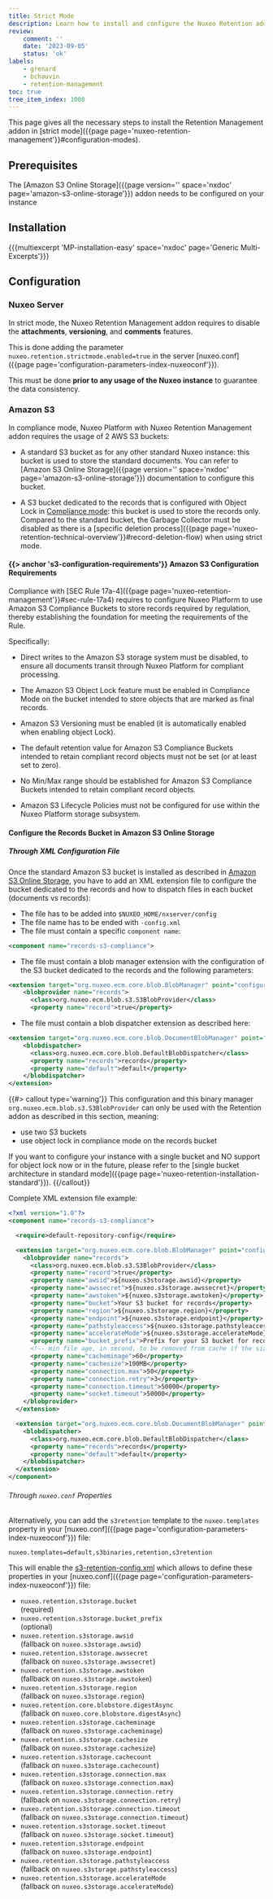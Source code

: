 ```yaml
---
title: Strict Mode
description: Learn how to install and configure the Nuxeo Retention addon in strict mode (formerly known as compliance mode).
review:
    comment: ''
    date: '2023-09-05'
    status: 'ok'
labels:
    - grenard
    - bchauvin
    - retention-management
toc: true
tree_item_index: 1000
---
```


This page gives all the necessary steps to install the Retention Management addon in [strict mode]({{page page='nuxeo-retention-management'}}#configuration-modes).

## Prerequisites

The [Amazon S3 Online Storage]({{page version='' space='nxdoc' page='amazon-s3-online-storage'}}) addon needs to be configured on your instance

## Installation

{{{multiexcerpt 'MP-installation-easy' space='nxdoc' page='Generic Multi-Excerpts'}}}

## Configuration

### Nuxeo Server

In strict mode, the Nuxeo Retention Management addon requires to disable the **attachments**, **versioning**, and **comments** features.

This is done adding the parameter `nuxeo.retention.strictmode.enabled=true` in the server [nuxeo.conf]({{page page='configuration-parameters-index-nuxeoconf'}}).

This must be done **prior to any usage of the Nuxeo instance** to guarantee the data consistency.

### Amazon S3

In compliance mode, Nuxeo Platform with Nuxeo Retention Management addon requires the usage of 2 AWS S3 buckets:

- A standard S3 bucket as for any other standard Nuxeo instance: this bucket is used to store the standard documents. You can refer to [Amazon S3 Online Storage]({{page version='' space='nxdoc' page='amazon-s3-online-storage'}}) documentation to configure this bucket.

- A S3 bucket dedicated to the records that is configured with Object Lock in [Compliance mode](#s3-configuration-requirements): this bucket is used to store the records only. Compared to the standard bucket, the Garbage Collector must be disabled as there is a [specific deletion process]({{page page='nuxeo-retention-technical-overview'}}#record-deletion-flow) when using strict mode.

#### {{> anchor 's3-configuration-requirements'}} Amazon S3 Configuration Requirements

Compliance with [SEC Rule 17a-4]({{page page='nuxeo-retention-management'}}#sec-rule-17a4) requires to configure Nuxeo Platform to use Amazon S3 Compliance Buckets to store records required by regulation, thereby establishing the foundation for meeting the requirements of the Rule.</br>

Specifically:

- Direct writes to the Amazon S3 storage system must be disabled, to ensure all documents transit through Nuxeo Platform for compliant processing.

- The Amazon S3 Object Lock feature must be enabled in Compliance Mode on the bucket intended to store objects that are marked as final records.

- Amazon S3 Versioning must be enabled (it is automatically enabled when enabling object Lock).

- The default retention value for Amazon S3 Compliance Buckets intended to retain compliant record objects must not be set (or at least set to zero).

- No Min/Max range should be established for Amazon S3 Compliance Buckets intended to retain compliant record objects.

- Amazon S3 Lifecycle Policies must not be configured for use within the Nuxeo Platform storage subsystem.

#### Configure the Records Bucket in Amazon S3 Online Storage

##### Through XML Configuration File

Once the standard Amazon S3 bucket is installed as described in [Amazon S3 Online Storage](https://connect.nuxeo.com/nuxeo/site/marketplace/package/amazon-s3-online-storage), you have to add an XML extension file to configure the bucket dedicated to the records and how to dispatch files in each bucket (documents vs records):
- The file has to be added into `$NUXEO_HOME/nxserver/config`
- The file name has to be ended with `-config.xml`
- The file must contain a specific `component name`:

```xml
<component name="records-s3-compliance">
```
- The file must contain a blob manager extension with the configuration of the S3 bucket dedicated to the records and the following parameters:

```xml
<extension target="org.nuxeo.ecm.core.blob.BlobManager" point="configuration">
    <blobprovider name="records">
      <class>org.nuxeo.ecm.blob.s3.S3BlobProvider</class>
      <property name="record">true</property>
```
- The file must contain a blob dispatcher extension as described here:

```xml
<extension target="org.nuxeo.ecm.core.blob.DocumentBlobManager" point="configuration">
    <blobdispatcher>
      <class>org.nuxeo.ecm.core.blob.DefaultBlobDispatcher</class>
      <property name="records">records</property>
      <property name="default">default</property>
    </blobdispatcher>
</extension>
```

{{#> callout type='warning'}}
This configuration and this binary manager ```org.nuxeo.ecm.blob.s3.S3BlobProvider``` can only be used with the Retention addon as described in this section, meaning:
 - use two S3 buckets
 - use object lock in compliance mode on the records bucket

 If you want to configure your instance with a single bucket and NO support for object lock now or in the future, please refer to the [single bucket architecture in standard mode]({{page page='nuxeo-retention-installation-standard'}}).
{{/callout}}

Complete XML extension file example:
```xml
<?xml version="1.0"?>
<component name="records-s3-compliance">

  <require>default-repository-config</require>

  <extension target="org.nuxeo.ecm.core.blob.BlobManager" point="configuration">
    <blobprovider name="records">
      <class>org.nuxeo.ecm.blob.s3.S3BlobProvider</class>
      <property name="record">true</property>
      <property name="awsid">${nuxeo.s3storage.awsid}</property>
      <property name="awssecret">${nuxeo.s3storage.awssecret}</property>
      <property name="awstoken">${nuxeo.s3storage.awstoken}</property>
      <property name="bucket">Your S3 bucket for records</property>
      <property name="region">${nuxeo.s3storage.region}</property>
      <property name="endpoint">${nuxeo.s3storage.endpoint}</property>
      <property name="pathstyleaccess">${nuxeo.s3storage.pathstyleaccess}</property>
      <property name="accelerateMode">${nuxeo.s3storage.accelerateMode}</property>
      <property name="bucket_prefix">Prefix for your S3 bucket for records</property>
      <!-- min file age, in second, to be removed from cache if the size max size is reached, default is 3600 -->
      <property name="cacheminage">60</property>
      <property name="cachesize">100MB</property>
      <property name="connection.max">50</property>
      <property name="connection.retry">3</property>
      <property name="connection.timeout">50000</property>
      <property name="socket.timeout">50000</property>
    </blobprovider>
  </extension>

  <extension target="org.nuxeo.ecm.core.blob.DocumentBlobManager" point="configuration">
    <blobdispatcher>
      <class>org.nuxeo.ecm.core.blob.DefaultBlobDispatcher</class>
      <property name="records">records</property>
      <property name="default">default</property>
    </blobdispatcher>
  </extension>
</component>
```

###### Through `nuxeo.conf` Properties

Alternatively, you can add the `s3retention` template to the `nuxeo.templates` property in your [nuxeo.conf]({{page page='configuration-parameters-index-nuxeoconf'}}) file:
```
nuxeo.templates=default,s3binaries,retention,s3retention
```

This will enable the [s3-retention-config.xml](https://github.com/nuxeo/nuxeo-retention/blob/lts-2021/nuxeo-retention-package/src/main/resources/install/templates/s3retention/nxserver/config/s3-retention-config.xml.nxftl) which allows to define these properties in your [nuxeo.conf]({{page page='configuration-parameters-index-nuxeoconf'}}) file:
  - `nuxeo.retention.s3storage.bucket`</br>
    (required)
  - `nuxeo.retention.s3storage.bucket_prefix`</br>
    (optional)
  - `nuxeo.retention.s3storage.awsid`</br>
    (fallback on `nuxeo.s3storage.awsid`)
  - `nuxeo.retention.s3storage.awssecret`</br>
    (fallback on `nuxeo.s3storage.awssecret`)
  - `nuxeo.retention.s3storage.awstoken`</br>
    (fallback on `nuxeo.s3storage.awstoken`)
  - `nuxeo.retention.s3storage.region`</br>
    (fallback on `nuxeo.s3storage.region`)
  - `nuxeo.retention.core.blobstore.digestAsync`</br>
    (fallback on `nuxeo.core.blobstore.digestAsync`)
  - `nuxeo.retention.s3storage.cacheminage`</br>
    (fallback on `nuxeo.s3storage.cacheminage`)
  - `nuxeo.retention.s3storage.cachesize`</br>
    (fallback on `nuxeo.s3storage.cachesize`)
  - `nuxeo.retention.s3storage.cachecount`</br>
    (fallback on `nuxeo.s3storage.cachecount`)
  - `nuxeo.retention.s3storage.connection.max`</br>
    (fallback on `nuxeo.s3storage.connection.max`)
  - `nuxeo.retention.s3storage.connection.retry`</br>
    (fallback on `nuxeo.s3storage.connection.retry`)
  - `nuxeo.retention.s3storage.connection.timeout` </br>
    (fallback on `nuxeo.s3storage.connection.timeout`)
  - `nuxeo.retention.s3storage.socket.timeout` </br>
    (fallback on `nuxeo.s3storage.socket.timeout`)
  - `nuxeo.retention.s3storage.endpoint`</br>
    (fallback on `nuxeo.s3storage.endpoint`)
  - `nuxeo.retention.s3storage.pathstyleaccess`</br>
    (fallback on `nuxeo.s3storage.pathstyleaccess`)
  - `nuxeo.retention.s3storage.accelerateMode`</br>
    (fallback on `nuxeo.s3storage.accelerateMode`)
